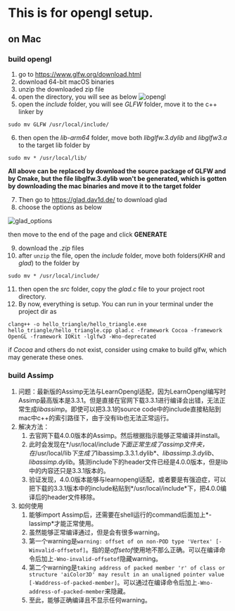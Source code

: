 # This is for opengl setup.

## on Mac

### build opengl
1. go to https://www.glfw.org/download.html
2. download 64-bit macOS binaries
3. unzip the downloaded zip file
4. open the directory, you will see as below
   ![opengl](/images/opengl_file.png)
5. open the *include* folder, you will see *GLFW* folder, move it to the c++ linker by

``` shell
sudo mv GLFW /usr/local/include/
```

6. then open the *lib-arm64* folder, move both *libglfw.3.dylib* and *libglfw3.a* to the target lib folder by

``` shell
sudo mv * /usr/local/lib/
```

**All above can be replaced by download the source package of GLFW and by Cmake, but the file libglfw.3.dylib won't be generated, which is gotten by downloading the mac binaries and move it to the target folder**

7. Then go to https://glad.dav1d.de/ to download glad
8. choose the options as below

![glad_options](/images/glad_config.png)

then move to the end of the page and click **GENERATE**

9. download the *.zip* files
10. after ```unzip``` the file, open the *include* folder, move both folders(*KHR* and *glad*) to the folder by

``` shell
sudo mv * /usr/local/include/
```

11. then open the *src* folder, copy the *glad.c* file to your project root directory.
12. By now, everything is setup. You can run in your terminal under the project dir as

``` shell
clang++ -o hello_triangle/hello_triangle.exe hello_triangle/hello_triangle.cpp glad.c -framework Cocoa -framework OpenGL -framework IOKit -lglfw3 -Wno-deprecated
```

if *Cocoa* and others do not exist, consider using cmake to build glfw, which may generate these ones.

### build Assimp
1. 问题：最新版的Assimp无法与LearnOpengl适配，因为LearnOpengl编写时Assimp最高版本是3.3.1。但是直接在官网下载3.3.1进行编译会出错，无法正常生成*libassimp*。即使可以把3.3.1的source code中的include直接粘贴到mac中c++的索引路径下，由于没有lib也无法正常运行。
2. 解决方法：
   1. 去官网下载4.0.0版本的Assimp。然后根据指示能够正常编译并install。
   2. 此时会发现在*/usr/local/include*下面正常生成了assimp文件夹，在*/usr/local/lib*下生成了*libassimp.3.3.1.dylib*、*libassimp.3.dylib*、*libassimp.dylib*。猜测include下的header文件已经是4.0.0版本，但是lib中的内容还只是3.3.1版本的。
   3. 验证发现，4.0.0版本能够与learnopengl适配，或者要是有强迫症，可以把下载的3.3.1版本中的include粘贴到*/usr/local/include*下，把4.0.0编译后的header文件移除。
3. 如何使用
   1. 能够import Assimp后，还需要在shell运行的command后面加上*-lassimp*才能正常使用。
   2. 虽然能够正常编译通过，但是会有很多warning。
   3. 第一个warning是```warning: offset of on non-POD type 'Vertex' [-Winvalid-offsetof]```。指的是*offsetof*使用地不那么正确。可以在编译命令后加上```-Wno-invalid-offsetof```隐藏warning。
   4. 第二个warning是```taking address of packed member 'r' of class or structure 'aiColor3D' may result in an unaligned pointer value [-Waddress-of-packed-member]```。可以通过在编译命令后加上```-Wno-address-of-packed-member```来隐藏。
   5. 至此，能够正确编译且不显示任何warning。
